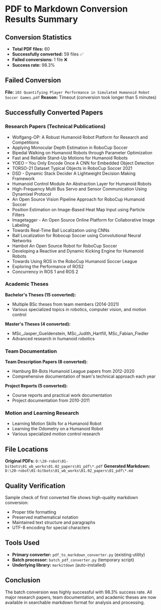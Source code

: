 # PDF to Markdown Conversion Results Summary

## Conversion Statistics
- **Total PDF files:** 60
- **Successfully converted:** 59 files ✅
- **Failed conversions:** 1 file ❌
- **Success rate:** 98.3%

## Failed Conversion
**File:** `103 Quantifying Player Performance in Simulated Humanoid Robot Soccer Games.pdf`
**Reason:** Timeout (conversion took longer than 5 minutes)

## Successfully Converted Papers

### Research Papers (Technical Publications)
- Wolfgang-OP: A Robust Humanoid Robot Platform for Research and Competitions
- Applying Monocular Depth Estimation in RoboCup Soccer
- Bipedal Walking on Humanoid Robots through Parameter Optimization
- Fast and Reliable Stand-Up Motions for Humanoid Robots
- YOEO – You Only Encode Once A CNN for Embedded Object Detection
- TORSO-21 Dataset Typical Objects in RoboCup Soccer 2021
- DSD - Dynamic Stack Decider A Lightweight Decision Making Framework
- Humanoid Control Module An Abstraction Layer for Humanoid Robots
- High-Frequency Multi Bus Servo and Sensor Communication Using Dynamixel Protocol
- An Open Source Vision Pipeline Approach for RoboCup Humanoid Soccer
- Position Estimation on Image-Based Heat Map Input using Particle Filters
- Imagetagger - An Open Source Online Platform for Collaborative Image Labeling
- Towards Real-Time Ball Localization using CNNs
- Ball Localization for Robocup Soccer using Convolutional Neural Networks
- Hambot An Open Source Robot for RoboCup Soccer
- Developing a Reactive and Dynamic Kicking Engine for Humanoid Robots
- Towards Using ROS in the RoboCup Humanoid Soccer League
- Exploring the Performance of ROS2
- Concurrency in ROS 1 and ROS 2

### Academic Theses
**Bachelor's Theses (15 converted):**
- Multiple BSc theses from team members (2014-2021)
- Various specialized topics in robotics, computer vision, and motion control

**Master's Theses (4 converted):**
- MSc_Jasper_Gueldenstein, MSc_Judith_Hartfill, MSc_Fabian_Fiedler
- Advanced research in humanoid robotics

### Team Documentation
**Team Description Papers (8 converted):**
- Hamburg Bit-Bots Humanoid League papers from 2012-2020
- Comprehensive documentation of team's technical approach each year

**Project Reports (5 converted):**
- Course reports and practical work documentation
- Project documentation from 2010-2011

### Motion and Learning Research
- Learning Motion Skills for a Humanoid Robot
- Learning the Odometry on a Humanoid Robot
- Various specialized motion control research

## File Locations
**Original PDFs:** `D:\20-robot\01-bitbots\01_wb_works\01.02_papers\01_pdf\*.pdf`
**Generated Markdown:** `D:\20-robot\01-bitbots\01_wb_works\01.02_papers\01_pdf\*.md`

## Quality Verification
Sample check of first converted file shows high-quality markdown conversion:
- Proper title formatting
- Preserved mathematical notation
- Maintained text structure and paragraphs
- UTF-8 encoding for special characters

## Tools Used
- **Primary converter:** `pdf_to_markdown_converter.py` (existing utility)
- **Batch processor:** `batch_pdf_converter.py` (temporary script)
- **Underlying library:** `markitdown` (auto-installed)

## Conclusion
The batch conversion was highly successful with 98.3% success rate. All major research papers, team documentation, and academic theses are now available in searchable markdown format for analysis and processing.